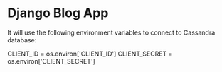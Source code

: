 # Django Blog App

It will use the following environment variables to connect to Cassandra database:

CLIENT_ID = os.environ['CLIENT_ID']
CLIENT_SECRET = os.environ['CLIENT_SECRET']
